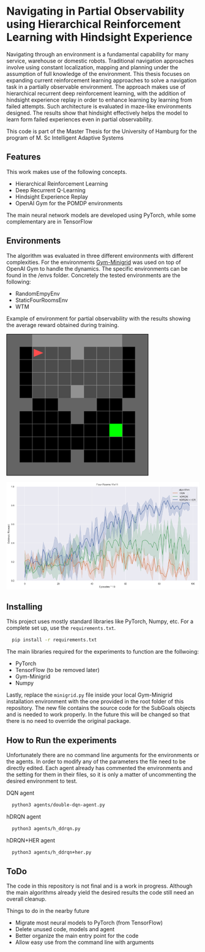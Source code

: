 
# Navigating in Partial Observability using Hierarchical Reinforcement Learning with Hindsight Experience

Navigating through an environment is a fundamental capability for many service, warehouse or domestic robots. 
Traditional navigation approaches involve using constant localization, mapping and planning under the assumption of full knowledge of the environment. 
This thesis focuses on expanding current reinforcement learning approaches to solve a navigation task in a partially observable environment. 
The approach makes use of hierarchical recurrent deep reinforcement learning, with the addition of hindsight experience replay in order to enhance learning by learning from failed attempts. Such architecture is evaluated in maze-like environments designed. The results show that hindsight effectively helps the model to learn form failed experiences even in partial observability.

This code is part of the Master Thesis for the University of Hamburg for the program 
of M. Sc Intelligent Adaptive Systems


## Features

This work makes use of the following concepts. 
- Hierarchical Reinforcement Learning
- Deep Recurrent Q-Learning
- Hindsight Experience Replay
- OpenAI Gym for the POMDP environments

The main neural network models 
are developed using PyTorch, while some complementary are in TensorFlow

## Environments

The algorithm was evaluated in three different environments with different complexities. For the environments
[Gym-Minigrid](https://github.com/Farama-Foundation/Minigrid) was used on top of OpenAI Gym to handle the dynamics. 
The specific environments can be found in the /envs folder. Concretely the tested environments are the following:
 * RandomEmpyEnv
 * StaticFourRoomsEnv
 * WTM

Example of environment for partial observability with the results showing the average reward obtained during training.

![Four Rooms Environment](https://github.com/JosephS96/hrl-pomdp/blob/main/images/fourrooms-env.png)

![Reward obtained for Four Rooms Environment](https://github.com/JosephS96/hrl-pomdp/blob/main/images/extrinsic_fourrooms.png)

## Installing
This project uses mostly standard libraries like PyTorch, Numpy, etc. For a complete set up, use the 
`requirements.txt`.

```bash
  pip install -r requirements.txt
```

The main libraries required for the experiments to function are the follwoing:
* PyTorch
* TensorFlow (to be removed later)
* Gym-Minigrid
* Numpy

Lastly, replace the ``minigrid.py`` file inside your local Gym-Minigrid installation environment with 
the one provided in the root folder of this repository. The new file contains the source code for the
SubGoals objects and is needed to work properly. In the future this will be changed so that
there is no need to override the original package.


## How to Run the experiments

Unfortunately there are no command line arguments for the environments or the agents. In order
to modify any of the parameters the file need to be directly edited. Each agent already has commented
the environments and the setting for them in their files, so it is only a matter of uncommenting
the desired environment to test.

DQN agent
```bash
  python3 agents/double-dqn-agent.py
```

hDRQN agent
```bash
  python3 agents/h_ddrqn.py
```

hDRQN+HER agent
```bash
  python3 agents/h_ddrqn+her.py
```


## ToDo

The code in this repository is not final and is a work in progress. Although
the main algorithms already yield the desired results the code still need
an overall cleanup.

Things to do in the nearby future
- Migrate most neural models to PyTorch (from TensorFlow)
- Delete unused code, models and agent
- Better organize the main entry point for the code
- Allow easy use from the command line with arguments